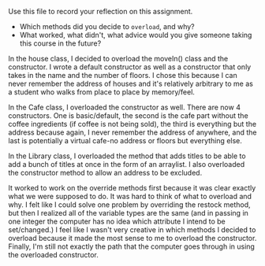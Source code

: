 Use this file to record your reflection on this assignment.

- Which methods did you decide to `overload`, and why?
- What worked, what didn't, what advice would you give someone taking this course in the future?


In the house class, I decided to overload the moveIn() class and the constructor. I wrote a default constructor as well as a constructor that only takes in the name and the number of floors. I chose this because I can never remember the address of houses and it's relatively arbitrary to me as a student who walks from place to place by memory/feel. 

In the Cafe class, I overloaded the constructor as well. There are now 4 constructors. One is basic/default, the second is the cafe part without the coffee ingredients (if coffee is not being sold), the third is everything but the address because again, I never remember the address of anywhere, and the last is potentially a virtual cafe-no address or floors but everything else. 

In the Library class, I overloaded the method that adds titles to be able to add a bunch of titles at once in the form of an arraylist. I also overloaded the constructor method to allow an address to be excluded.

It worked to work on the override methods first because it was clear exactly what we were supposed to do. It was hard to think of what to overload and why. I felt like I could solve one problem by overriding the restock method, but then I realized all of the variable types are the same (and in passing in one integer the computer has no idea which attribute I intend to be set/changed.) I feel like I wasn't very creative in which methods I decided to overload because it made the most sense to me to overload the constructor. Finally, I'm still not exactly the path that the computer goes through in using the overloaded constructor. 